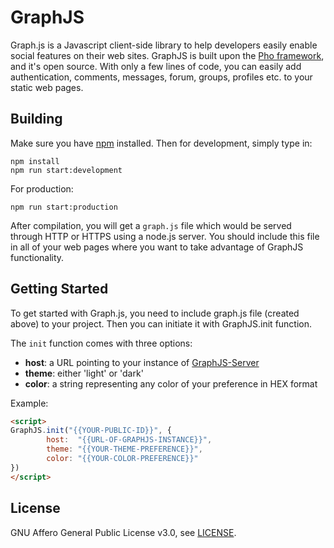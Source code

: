 # GraphJS

Graph.js is a Javascript client-side library to help developers easily enable social features on their web sites. GraphJS is built upon the [Pho framework](https://github.com/phonetworks/pho-microkernel), and it's open source. With only a few lines of code, you can easily add authentication, comments, messages, forum, groups, profiles etc. to your static web pages.

## Building

Make sure you have [npm](https://www.npmjs.com/) installed. Then for development,  simply type in:

```
npm install
npm run start:development
```

For production:

```
npm run start:production
```

After compilation, you will get a ```graph.js``` file which would be served through HTTP or HTTPS using a node.js server. You should include this file in all of your web pages where you want to take advantage of GraphJS functionality. 

## Getting Started

To get started with Graph.js, you need to include graph.js file (created above) to your project. Then you can initiate it with GraphJS.init function.

The ```init``` function comes with three options:
* **host**: a URL pointing to your instance of [GraphJS-Server](https://github.com/phonetworks/graphjs-server)
* **theme**: either 'light' or 'dark'
* **color**: a string representing any color of your preference in HEX format

Example:
```html
<script>
GraphJS.init("{{YOUR-PUBLIC-ID}}", {
        host:  "{{URL-OF-GRAPHJS-INSTANCE}}",
        theme: "{{YOUR-THEME-PREFERENCE}}",
        color: "{{YOUR-COLOR-PREFERENCE}}"
})
</script>
```

## License

GNU Affero General Public License v3.0, see [LICENSE](https://github.com/phonetworks/graphjs/blob/master/LICENSE).
